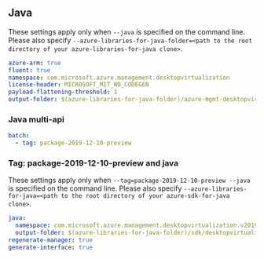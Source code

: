 ## Java

These settings apply only when `--java` is specified on the command line.
Please also specify `--azure-libraries-for-java-folder=<path to the root directory of your azure-libraries-for-java clone>`.

``` yaml $(java)
azure-arm: true
fluent: true
namespace: com.microsoft.azure.management.desktopvirtualization
license-header: MICROSOFT_MIT_NO_CODEGEN
payload-flattening-threshold: 1
output-folder: $(azure-libraries-for-java-folder)/azure-mgmt-desktopvirtualization
```

### Java multi-api

``` yaml $(java) && $(multiapi)
batch:
  - tag: package-2019-12-10-preview
```

### Tag: package-2019-12-10-preview and java

These settings apply only when `--tag=package-2019-12-10-preview --java` is specified on the command line.
Please also specify `--azure-libraries-for-java=<path to the root directory of your azure-sdk-for-java clone>`.

``` yaml $(tag) == 'package-2019-12-10-preview' && $(java) && $(multiapi)
java:
  namespace: com.microsoft.azure.management.desktopvirtualization.v2019_12_10_preview
  output-folder: $(azure-libraries-for-java-folder)/sdk/desktopvirtualization/mgmt-v2019_12_10_preview
regenerate-manager: true
generate-interface: true
```

